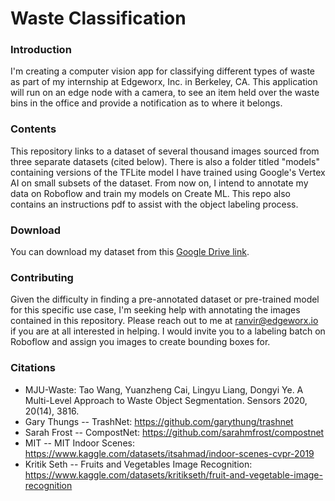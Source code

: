 # Waste Classification

### Introduction
I'm creating a computer vision app for classifying different types of waste as part of my internship at Edgeworx, Inc. in Berkeley, CA. This application will run on an edge node with a camera, to see an item held over the waste bins in the office and provide a notification as to where it belongs. 
### Contents
This repository links to a dataset of several thousand images sourced from three separate datasets (cited below). There is also a folder titled "models" containing versions of the TFLite model I have trained using Google's Vertex AI on small subsets of the dataset. From now on, I intend to annotate my data on Roboflow and train my models on Create ML.
This repo also contains an instructions pdf to assist with the object labeling process.
### Download
You can download my dataset from this [Google Drive link](https://drive.google.com/file/d/1ecWbU6FGsLzrrS09xpSWisWMk-PFG6TW/view?usp=sharing).
### Contributing
Given the difficulty in finding a pre-annotated dataset or pre-trained model for this specific use case, I'm seeking help with annotating the images contained in this repository. Please reach out to me at ranvir@edgeworx.io if you are at all interested in helping. I would invite you to a labeling batch on Roboflow and assign you images to create bounding boxes for.
### Citations
 - MJU-Waste: Tao Wang, Yuanzheng Cai, Lingyu Liang, Dongyi Ye. A Multi-Level Approach to Waste Object Segmentation. Sensors 2020, 20(14), 3816.
 - Gary Thungs -- TrashNet: https://github.com/garythung/trashnet
 - Sarah Frost -- CompostNet: https://github.com/sarahmfrost/compostnet
 - MIT -- MIT Indoor Scenes: https://www.kaggle.com/datasets/itsahmad/indoor-scenes-cvpr-2019
 - Kritik Seth -- Fruits and Vegetables Image Recognition: https://www.kaggle.com/datasets/kritikseth/fruit-and-vegetable-image-recognition

